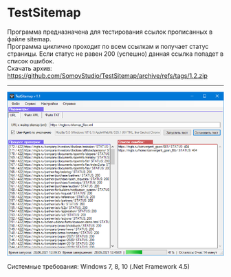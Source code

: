 # TestSitemap
Программа предназначена для тестирования ссылок прописанных в файле sitemap. 
<br>
Программа циклично проходит по всем ссылкам и получает статус страницы. Если статус не равен 200 (успешно) данная ссылка попадет в список ошибок.
<br>
Скачать архив: https://github.com/SomovStudio/TestSitemap/archive/refs/tags/1.2.zip

<hr>

<p align="center">
  <img src="https://github.com/SomovStudio/somovstudio.github.io/blob/master/img/projects/test_sitemap/test_sitemap.png">
</p>

Системные требования: Windows 7, 8, 10 (.Net Framework 4.5)